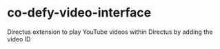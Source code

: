 # co-defy-video-interface
Directus extension to play YouTube videos within Directus by adding the video ID
